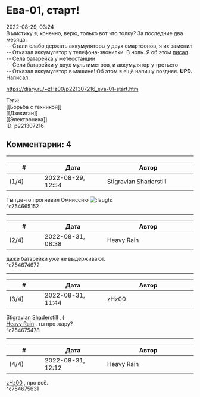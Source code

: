 Ева-01, старт!
==============

  
2022-08-29, 03:24  
 В мистику я, конечно, верю, только вот что толку? За последние два месяца:   
 -- Стали слабо держать аккумуляторы у двух смартфонов, я их заменил   
 -- Отказал аккумулятор у телефона-звонилки. В ноль. Я об этом  [писал](Жил%20без%20страха,%20и%20умер%20без%20страха)  .   
 -- Села батарейка у метеостанции   
 -- Сели батарейки у двух мультиметров, и аккумулятор у третьего   
 -- Отказал аккумулятор в машине! Об этом я ещё напишу позднее.  **UPD.**   [Написал.](Купить%20опыт)    
  
<https://diary.ru/~zHz00/p221307216_eva-01-start.htm>  
  
Теги:  
[[Борьба с техникой]]  
[[Дзякиган]]  
[[Электроника]]  
ID: p221307216  


Комментарии: 4
--------------

  


---



|         #         |              Дата              |                     Автор                     |           ID           |
| --- | --- | --- | --- |
| (1/4) | 2022-08-29, 12:54 | Stigravian Shaderstill | c754665152 |

  
 Ты где-то прогневил Омниссию ![:laugh:](/picture/1126.gif)   
 ^c754665152

---



|         #         |              Дата              |                     Автор                     |           ID           |
| --- | --- | --- | --- |
| (2/4) | 2022-08-31, 08:38 | Heavy Rain | c754674672 |

  
 даже батарейки уже не выдерживают.   
 ^c754674672

---



|         #         |              Дата              |                     Автор                     |           ID           |
| --- | --- | --- | --- |
| (3/4) | 2022-08-31, 11:44 | zHz00 | c754675478 |

  
  [Stigravian Shaderstill](https://stigravian.diary.ru "Science, Death, Rock-n-Roll")  , (   
  [Heavy Rain](https://kogacz.diary.ru "emotional weather report")  , ты про жару?   
 ^c754675478

---



|         #         |              Дата              |                     Автор                     |           ID           |
| --- | --- | --- | --- |
| (4/4) | 2022-08-31, 12:12 | Heavy Rain | c754675631 |

  
  [zHz00](https://zHz00.diary.ru "Untitled")  , про всё.   
 ^c754675631